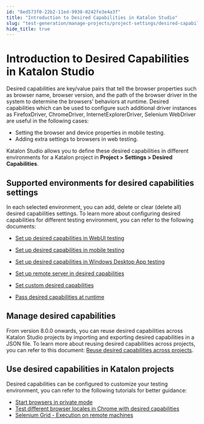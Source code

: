 ```yaml
---
id: "8ed573f0-22b2-11ed-9930-0242fe3e4a3f"
title: "Introduction to Desired Capabilities in Katalon Studio"
slug: "test-generation/manage-projects/project-settings/desired-capabilities/introduction-to-desired-capabilities-in-katalon-studio"
hide_title: true
---
```


# <a id="id" class="anchor_top_offset"/><a id="ariaid-title1" class="anchor_top_offset"/>Introduction to Desired Capabilities in <span xmlns="http://www.w3.org/1999/xhtml" className="ph">Katalon Studio</span> 

<p xmlns="http://www.w3.org/1999/xhtml" className="p">Desired capabilities are key/value pairs that tell the browser   properties such as browser name, browser version, and the path of   the browser driver in the system to determine the browsers'   behaviors at runtime. Desired capabilities which can be used to   configure such additional driver instances as FirefoxDriver,   ChromeDriver, InternetExplorerDriver, Selenium WebDriver are useful   in the following cases:</p> 
<ul xmlns="http://www.w3.org/1999/xhtml" className="ul"><li className="li">Setting the browser and device properties in mobile     testing.</li><li className="li">Adding extra settings to browsers in web testing.</li></ul> 
<p xmlns="http://www.w3.org/1999/xhtml" className="p">Katalon Studio allows you to define these desired capabilities   in different environments for a Katalon project   in <strong className="ph b">Project &gt; Settings &gt; Desired     Capabilities</strong>.</p> 
    

## <a id="id_1" class="anchor_top_offset"/>Supported environments for desired capabilities settings

    
      
<p xmlns="http://www.w3.org/1999/xhtml" className="p">In each selected environment, you can add, delete or clear   (delete all) desired capabilities settings. To learn more about   configuring desired capabilities for different testing environment,   you can refer to the following documents:</p> 
      
<ul xmlns="http://www.w3.org/1999/xhtml" className="ul">   <li className="li">     <p className="p">       <a className="xref" href="/docs/test-generation/manage-projects/project-settings/desired-capabilities/set-up-desired-capabilities-for-webui-testing-in-katalon-studio">Set         up desired capabilities in WebUI testing</a>     </p>   </li>   <li className="li">     <p className="p">       <a className="xref" href="/docs/test-generation/manage-projects/project-settings/desired-capabilities/set-up-desired-capabilities-in-mobile-testing-in-katalon-studio">Set         up desired capabilities in mobile testing</a>     </p>   </li>   <li className="li">     <p className="p">       <a className="xref" href="/docs/test-generation/manage-projects/project-settings/desired-capabilities/set-up-desired-capabilities-in-windows-desktop-app-testing-in-katalon-studio">Set         up desired capabilities in Windows Desktop App testing</a>     </p>   </li>   <li className="li">     <p className="p">       <a className="xref" href="/docs/test-generation/manage-projects/project-settings/desired-capabilities/set-up-remote-server-in-desired-capabilities-in-katalon-studio">Set         up remote server in desired capabilities</a>     </p>   </li>   <li className="li">     <p className="p">       <a className="xref" href="/docs/test-generation/manage-projects/project-settings/desired-capabilities/set-custom-desired-capabilities-in-katalon-studio">Set         custom desired capabilities</a>     </p>   </li>   <li className="li">     <p className="p">       <a className="xref" href="/docs/test-generation/manage-projects/project-settings/desired-capabilities/pass-desired-capabilities-at-runtime-in-katalon-studio">Pass         desired capabilities at runtime</a>     </p>   </li> </ul> 
    
  
    

## <a id="id_2" class="anchor_top_offset"/>Manage desired capabilities

    
      
<p xmlns="http://www.w3.org/1999/xhtml" className="p">From version 8.0.0 onwards, you can reuse desired capabilities   across Katalon Studio projects by importing and exporting desired   capabilities in a JSON file. To learn more about reusing desired   capabilities across projects, you can refer to this document: <a className="xref" href="/docs/test-generation/manage-projects/project-settings/desired-capabilities/manage-desired-capabilities-in-katalon-studio">Reuse     desired capabilities across projects</a>.</p> 
    
  
    

## <a id="id_3" class="anchor_top_offset"/>Use desired capabilities in Katalon projects

    
      
<p xmlns="http://www.w3.org/1999/xhtml" className="p">Desired capabilities can be configured to customize your testing   environment, you can refer to the following tutorials for better   guidance:</p> 
      
<ul xmlns="http://www.w3.org/1999/xhtml" className="ul">   <li className="li">     <a className="xref" href="/docs/test-generation/manage-projects/project-settings/desired-capabilities/start-browsers-in-private-mode-in-katalon-studio">Start       browsers in private mode</a>   </li>   <li className="li">     <a className="xref" href="/docs/test-generation/manage-projects/project-settings/desired-capabilities/test-different-browser-locales-in-chrome-with-desired-capabilities-in-katalon-studio">Test       different browser locales in Chrome with desired       capabilities</a>   </li>   <li className="li">     <a className="xref" href="/docs/test-generation/manage-projects/project-settings/desired-capabilities/selenium-grid---execution-on-remote-machines-with-katalon-studio">Selenium       Grid - Execution on remote machines</a>   </li> </ul> 
    
  
